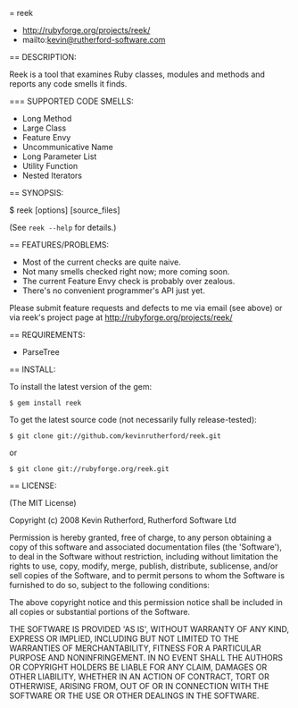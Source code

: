= reek

* http://rubyforge.org/projects/reek/
* mailto:kevin@rutherford-software.com

== DESCRIPTION:

Reek is a tool that examines Ruby classes, modules and methods and
reports any code smells it finds.

=== SUPPORTED CODE SMELLS:

* Long Method
* Large Class
* Feature Envy
* Uncommunicative Name
* Long Parameter List
* Utility Function
* Nested Iterators

== SYNOPSIS:

  $ reek [options] [source_files]

(See `reek --help` for details.)

== FEATURES/PROBLEMS:

* Most of the current checks are quite naive.
* Not many smells checked right now; more coming soon.
* The current Feature Envy check is probably over zealous.
* There's no convenient programmer's API just yet.

Please submit feature requests and defects to me via email (see above)
or via reek's project page at http://rubyforge.org/projects/reek/

== REQUIREMENTS:

* ParseTree

== INSTALL:

To install the latest version of the gem:

    $ gem install reek

To get the latest source code (not necessarily fully release-tested):

    $ git clone git://github.com/kevinrutherford/reek.git

or

    $ git clone git://rubyforge.org/reek.git

== LICENSE:

(The MIT License)

Copyright (c) 2008 Kevin Rutherford, Rutherford Software Ltd

Permission is hereby granted, free of charge, to any person obtaining
a copy of this software and associated documentation files (the
'Software'), to deal in the Software without restriction, including
without limitation the rights to use, copy, modify, merge, publish,
distribute, sublicense, and/or sell copies of the Software, and to
permit persons to whom the Software is furnished to do so, subject to
the following conditions:

The above copyright notice and this permission notice shall be
included in all copies or substantial portions of the Software.

THE SOFTWARE IS PROVIDED 'AS IS', WITHOUT WARRANTY OF ANY KIND,
EXPRESS OR IMPLIED, INCLUDING BUT NOT LIMITED TO THE WARRANTIES OF
MERCHANTABILITY, FITNESS FOR A PARTICULAR PURPOSE AND NONINFRINGEMENT.
IN NO EVENT SHALL THE AUTHORS OR COPYRIGHT HOLDERS BE LIABLE FOR ANY
CLAIM, DAMAGES OR OTHER LIABILITY, WHETHER IN AN ACTION OF CONTRACT,
TORT OR OTHERWISE, ARISING FROM, OUT OF OR IN CONNECTION WITH THE
SOFTWARE OR THE USE OR OTHER DEALINGS IN THE SOFTWARE.
